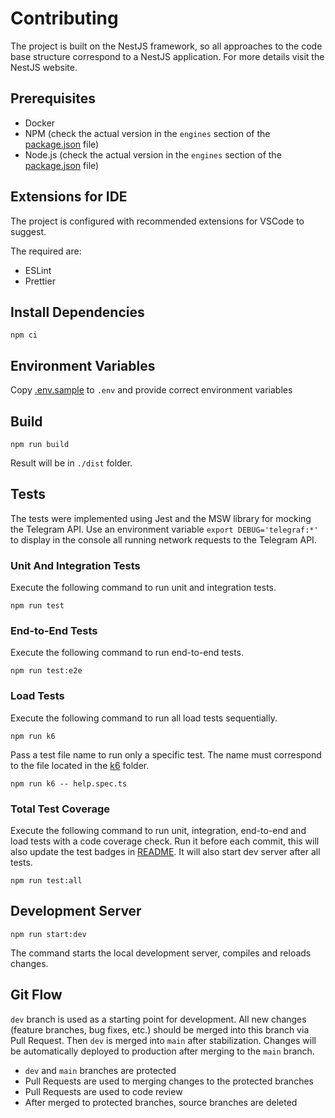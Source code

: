 # Contributing

The project is built on the NestJS framework, so all approaches to the code base structure correspond to a NestJS application. For more details visit the NestJS website.

## Prerequisites

- Docker
- NPM (check the actual version in the `engines` section of the [package.json](./package.json) file)
- Node.js (check the actual version in the `engines` section of the [package.json](./package.json) file)

## Extensions for IDE

The project is configured with recommended extensions for VSCode to suggest.

The required are:

- ESLint
- Prettier

## Install Dependencies

```text
npm ci
```

## Environment Variables

Copy [.env.sample](./.env.sample) to `.env` and provide correct environment variables

## Build

```text
npm run build
```

Result will be in `./dist` folder.

## Tests

The tests were implemented using Jest and the MSW library for mocking the Telegram API. Use an environment variable
`export DEBUG='telegraf:*'` to display in the console all running network requests to the Telegram API.

### Unit And Integration Tests

Execute the following command to run unit and integration tests.

```text
npm run test
```

### End-to-End Tests

Execute the following command to run end-to-end tests.

```text
npm run test:e2e
```

### Load Tests

Execute the following command to run all load tests sequentially.

```text
npm run k6
```

Pass a test file name to run only a specific test. The name must correspond to the file located in the [k6](./k6) folder.

```text
npm run k6 -- help.spec.ts
```

### Total Test Coverage

Execute the following command to run unit, integration, end-to-end and load tests with a code coverage check. Run it before each commit, this will also update the test badges in [README](./README.md#test-coverage). It will also start dev server after all tests.

```text
npm run test:all
```

## Development Server

```text
npm run start:dev
```

The command starts the local development server, compiles and reloads changes.

## Git Flow

`dev` branch is used as a starting point for development. All new changes (feature branches, bug fixes, etc.) should be merged into this branch via Pull Request. Then `dev` is merged into `main` after stabilization. Changes will be automatically deployed to production after merging to the `main` branch.

- `dev` and `main` branches are protected
- Pull Requests are used to merging changes to the protected branches
- Pull Requests are used to code review
- After merged to protected branches, source branches are deleted
